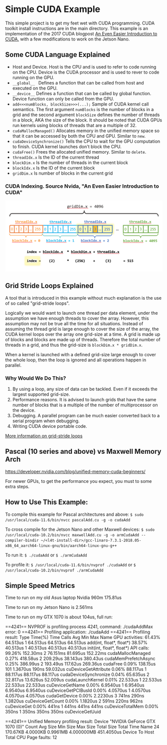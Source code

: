 # Simple CUDA Example
This simple project is to get my feet wet with CUDA programming. CUDA toolkit 
install instructions are in the main directory. This example is an 
implementation of the 2017 CUDA blogpost [An Even Easier Introduction to CUDA.](https://developer.nvidia.com/blog/even-easier-introduction-cuda/)
with a few modifications to work on the Jetson Nano.

## Some CUDA Language Explained
* Host and Device. Host is the CPU and is used to refer to code running on the 
  CPU. Device is the CUDA processor and is used to rever to code running on the GPU.
* `__global__ ` Defines a function that can be called from host and executed on 
  the GPU.
* `__device__` Defines a function that can be called by global function. Device
  function can only be called from the GPU.
* `add<<<numBlocks, blockSize>>>(...);` Sample of CUDA 
  kernel call semantics. The first argument `numBlocks` is the number of blocks 
  in a grid and the second argument `blockSize` defines the number of threads
  in a block, AKA the size of the block. It should be noted that CUDA GPUs run 
  kernels using blocks of threads that are a multiple of 32.
* `cudaMallocManaged()` Allocates memory in the unified memory space so that it 
  can be accessed by both the CPU and GPU. Similar to `new`.
* `cudaDeviceSynchronize()` Tells the CPU to wait for the GPU computation to
  finish. CUDA kernel launches don't block the CPU. 
* `cudaFree()` Frees the allocated unified memory. Similar to `delete`.
* `threadIdx.x` Is the ID of the current thread
* `blockDim.x`  Is the number of threads in the current block
* `blockIdx.x` Is the ID of the current block
* `gridDim.x` Is number of blocks in the current grid

### CUDA Indexing. Source Nvida, "An Even Easier Introduction to CUDA"
![CUDA Indexing. Source Nvida, "An Even Easier Introduction to CUDA"](cuda_indexing.png)

## Grid Stride Loops Explained
A tool that is introduced in this example without much explanation is the use of 
so called "grid-stride loops".

Logically we would want to launch one thread per data element, under the 
assumption we have enough threads to cover the array. However, this assumption
may not be true all the time for all situations. Instead of assuming the 
thread grid is large enough to cover the size of the array, the CUDA kernel 
loops over the array one grid-size at a time. A grid is made up of blocks and
blocks are made up of threads. Therefore the total number of threads in a grid,
and thus the grid-size is `blockDim.x * gridDim.x`.

When a kernel is launched with a defined grid-size large enough to cover the
whole loop, then the loop is ignored and all operations happen in parallel. 

### Why Would We Do This?
1. By using a loop, any size of data can be tackled. Even if it exceeds the
   largest supported grid-size. 
2. Performance reasons. It is advised to launch grids that have the same
   number of blocks that is a multiple of the number of multiprocessor on the
   device.
3. Debugging. A parallel program can be much easier converted back to a serial
   program when debugging. 
4. Writing CUDA device portable code.

[More information on grid-stride loops](https://developer.nvidia.com/blog/parallelforall/cuda-pro-tip-write-flexible-kernels-grid-stride-loops/)

## Pascal (10 series and above) vs Maxwell Memory Arch
https://developer.nvidia.com/blog/unified-memory-cuda-beginners/

For newer GPUs, to get the performance you expect, you must to some extra steps.

## How to Use This Example:

To compile this example for Pascal architectures and above:
`$ sudo /usr/local/cuda-11.6/bin/nvcc pascalAdd.cu -g -o cudaAdd` 

To cross compile for the Jetson Nano and other Maxwell devices:
`$ sudo /usr/local/cuda-10.2/bin/nvcc maxwellAdd.cu -g -o armCudaAdd --compiler-bindir ~/<l4t-install-dir>/gcc-linaro-7.3.1-2018.05-x86_64_aarch64-linux-gnu/bin/aarch64-linux-gnu-g++`

To run it:
`$ ./cudaAdd`
or
`$ ./armCudaAdd`

To profile it:
`$ /usr/local/cuda-11.6/bin/nvprof ./cudaAdd`
or
`$ /usr/local/cuda-10.2/bin/nvprof ./armCudaAdd`

## Simple Speed Metrics
Time to run on my old Asus laptop Nvidia 960m 175.81us

Time to run on my Jetson Nano is 2.561ms

Time to run on my GTX 1070 is about 104us, full run:

==4241== NVPROF is profiling process 4241, command: ./cudaAddMax error: 0
==4241== Profiling application: ./cudaAdd
==4241== Profiling result:
            Type  Time(%)      Time     Calls       Avg       Min       Max  Name
 GPU activities:   61.43%  64.513us         1  64.513us  64.513us  64.513us  add(int, float*, float*)
                   38.57%  40.513us         1  40.513us  40.513us  40.513us  init(int, float*, float*)
      API calls:   99.26%  152.30ms         2  76.151ms  81.695us  152.22ms  cudaMallocManaged
                    0.27%  418.58us         2  209.29us  38.143us  380.43us  cudaMemPrefetchAsync
                    0.25%  386.99us         2  193.49us  117.62us  269.36us  cudaFree
                    0.09%  138.15us       101  1.3670us     190ns  59.032us  cuDeviceGetAttribute
                    0.06%  88.117us         1  88.117us  88.117us  88.117us  cudaDeviceSynchronize
                    0.04%  65.635us         2  32.817us  13.626us  52.009us  cudaLaunchKernel
                    0.01%  22.533us         1  22.533us  22.533us  22.533us  cuDeviceGetName
                    0.00%  6.9540us         1  6.9540us  6.9540us  6.9540us  cuDeviceGetPCIBusId
                    0.00%  4.0570us         1  4.0570us  4.0570us  4.0570us  cudaGetDevice
                    0.00%  2.2230us         3     741ns     290ns  1.3820us  cuDeviceGetCount
                    0.00%  1.1820us         2     591ns     220ns     962ns  cuDeviceGet
                    0.00%     441ns         1     441ns     441ns     441ns  cuDeviceTotalMem
                    0.00%     350ns         1     350ns     350ns     350ns  cuDeviceGetUuid

==4241== Unified Memory profiling result:
Device "NVIDIA GeForce GTX 1070 (0)"
   Count  Avg Size  Min Size  Max Size  Total Size  Total Time  Name
      24  170.67KB  4.0000KB  0.9961MB  4.000000MB  451.4050us  Device To Host
Total CPU Page faults: 12

